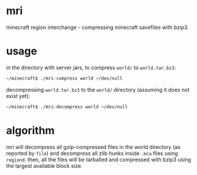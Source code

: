 # mri
minecraft region interchange - compressing minecraft savefiles with bzip3.

# usage
in the directory with server jars, to compress `world/` to `world.tar.bz3`:

```bash
~/minecraft$ ./mri-compress world >/dev/null
```

decompressing `world.tar.bz3` to the `world/` directory (assuming it does not exist yet):
```bash
~/minecraft$ ./mri-decompress world >/dev/null
```

# algorithm

mri will decompress all gzip-compressed files in the world directory (as reported by `file`) and decompress all zlib hunks inside `.mca` files using `regiond`. then, all the files will be tarballed and compressed with bzip3 using the largest available block size.
